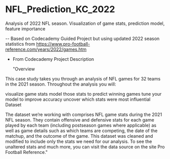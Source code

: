 # NFL_Prediction_KC_2022
Analysis of 2022 NFL season. Visualization of game stats, prediction model, feature importance

-- Based on Codecademy Guided Project but using updated 2022 season statistics from https://www.pro-football-reference.com/years/2022/games.htm

- From Codecademy Project Description

  "Overview

This case study takes you through an analysis of NFL games for 32 teams in the 2021 season. Throughout the      analysis you will:

visualize game stats
model those stats to predict winning games
tune your model to improve accuracy
uncover which stats were most influential
Dataset

The dataset we’re working with comprises NFL game stats during the 2021 NFL season. They contain offensive and defensive stats for each game played by each team (including postseason games where applicable) as well as game details such as which teams are competing, the date of the matchup, and the outcome of the game. This dataset was cleaned and modified to include only the stats we need for our analysis. To see the unaltered stats and much more, you can visit the data source on the site Pro Football Reference."
